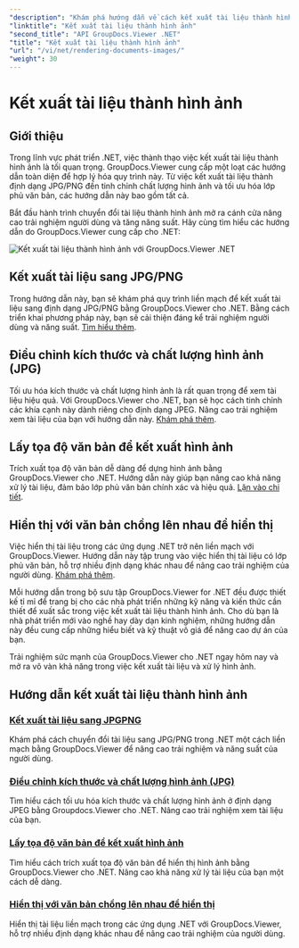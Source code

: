 ```yaml
---
"description": "Khám phá hướng dẫn về cách kết xuất tài liệu thành hình ảnh bằng GroupDocs.Viewer cho .NET. Tối ưu hóa chất lượng hình ảnh, trích xuất tọa độ văn bản và nâng cao trải nghiệm của người dùng."
"linktitle": "Kết xuất tài liệu thành hình ảnh"
"second_title": "API GroupDocs.Viewer .NET"
"title": "Kết xuất tài liệu thành hình ảnh"
"url": "/vi/net/rendering-documents-images/"
"weight": 30
---
```


# Kết xuất tài liệu thành hình ảnh

## Giới thiệu

Trong lĩnh vực phát triển .NET, việc thành thạo việc kết xuất tài liệu thành hình ảnh là tối quan trọng. GroupDocs.Viewer cung cấp một loạt các hướng dẫn toàn diện để hợp lý hóa quy trình này. Từ việc kết xuất tài liệu thành định dạng JPG/PNG đến tinh chỉnh chất lượng hình ảnh và tối ưu hóa lớp phủ văn bản, các hướng dẫn này bao gồm tất cả.

Bắt đầu hành trình chuyển đổi tài liệu thành hình ảnh mở ra cánh cửa nâng cao trải nghiệm người dùng và tăng năng suất. Hãy cùng tìm hiểu các hướng dẫn do GroupDocs.Viewer cung cấp cho .NET:

![Kết xuất tài liệu thành hình ảnh với GroupDocs.Viewer .NET](/viewer/rendering-documents-images/image.png)

## Kết xuất tài liệu sang JPG/PNG
Trong hướng dẫn này, bạn sẽ khám phá quy trình liền mạch để kết xuất tài liệu sang định dạng JPG/PNG bằng GroupDocs.Viewer cho .NET. Bằng cách triển khai phương pháp này, bạn sẽ cải thiện đáng kể trải nghiệm người dùng và năng suất. [Tìm hiểu thêm](./render-jpg-png/).

## Điều chỉnh kích thước và chất lượng hình ảnh (JPG)
Tối ưu hóa kích thước và chất lượng hình ảnh là rất quan trọng để xem tài liệu hiệu quả. Với GroupDocs.Viewer cho .NET, bạn sẽ học cách tinh chỉnh các khía cạnh này dành riêng cho định dạng JPEG. Nâng cao trải nghiệm xem tài liệu của bạn với hướng dẫn này. [Khám phá thêm](./adjust-image-size-and-quality-jpg/).

## Lấy tọa độ văn bản để kết xuất hình ảnh
Trích xuất tọa độ văn bản dễ dàng để dựng hình ảnh bằng GroupDocs.Viewer cho .NET. Hướng dẫn này giúp bạn nâng cao khả năng xử lý tài liệu, đảm bảo lớp phủ văn bản chính xác và hiệu quả. [Lặn vào chi tiết](./get-text-coordinates-image/).

## Hiển thị với văn bản chồng lên nhau để hiển thị
Việc hiển thị tài liệu trong các ứng dụng .NET trở nên liền mạch với GroupDocs.Viewer. Hướng dẫn này tập trung vào việc hiển thị tài liệu có lớp phủ văn bản, hỗ trợ nhiều định dạng khác nhau để nâng cao trải nghiệm của người dùng. [Khám phá thêm](./render-with-text-overlay/).

Mỗi hướng dẫn trong bộ sưu tập GroupDocs.Viewer for .NET đều được thiết kế tỉ mỉ để trang bị cho các nhà phát triển những kỹ năng và kiến thức cần thiết để xuất sắc trong việc kết xuất tài liệu thành hình ảnh. Cho dù bạn là nhà phát triển mới vào nghề hay dày dạn kinh nghiệm, những hướng dẫn này đều cung cấp những hiểu biết và kỹ thuật vô giá để nâng cao dự án của bạn.

Trải nghiệm sức mạnh của GroupDocs.Viewer cho .NET ngay hôm nay và mở ra vô vàn khả năng trong việc kết xuất tài liệu và xử lý hình ảnh.

## Hướng dẫn kết xuất tài liệu thành hình ảnh
### [Kết xuất tài liệu sang JPGPNG](./render-jpg-png/)
Khám phá cách chuyển đổi tài liệu sang JPG/PNG trong .NET một cách liền mạch bằng GroupDocs.Viewer để nâng cao trải nghiệm và năng suất của người dùng.
### [Điều chỉnh kích thước và chất lượng hình ảnh (JPG)](./adjust-image-size-and-quality-jpg/)
Tìm hiểu cách tối ưu hóa kích thước và chất lượng hình ảnh ở định dạng JPEG bằng Groupdocs.Viewer cho .NET. Nâng cao trải nghiệm xem tài liệu của bạn.
### [Lấy tọa độ văn bản để kết xuất hình ảnh](./get-text-coordinates-image/)
Tìm hiểu cách trích xuất tọa độ văn bản để hiển thị hình ảnh bằng GroupDocs.Viewer cho .NET. Nâng cao khả năng xử lý tài liệu của bạn một cách dễ dàng.
### [Hiển thị với văn bản chồng lên nhau để hiển thị](./render-with-text-overlay/)
Hiển thị tài liệu liền mạch trong các ứng dụng .NET với GroupDocs.Viewer, hỗ trợ nhiều định dạng khác nhau để nâng cao trải nghiệm của người dùng.